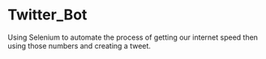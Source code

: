 # Twitter_Bot
Using Selenium to automate the process of getting our internet speed then using those numbers and creating a tweet.
